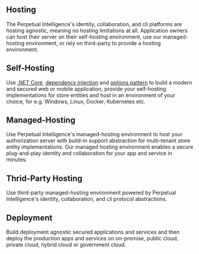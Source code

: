 ## Hosting
The Perpetual Intelligence's identity, collaboration, and cli platforms are hosting agnostic, meaning no hosting limitations at all. Application owners can host their server on their self-hosting environment, use our managed-hosting environment, or rely on third-party to provide a hosting environment.

## Self-Hosting
Use [.NET Core](https://dotnet.microsoft.com/en-us/), [dependency injection](https://docs.microsoft.com/en-us/dotnet/core/extensions/dependency-injection) and [options pattern](https://docs.microsoft.com/en-us/dotnet/core/extensions/options) to build a modern and secured web or mobile application, provide your self-hosting implementations for store entities and host in an environment of your choice, for e.g. Windows, Linux, Docker, Kubernetes etc.

## Managed-Hosting
Use Perpetual Intelligence's managed-hosting environment to host your authorization server with build-in support abstraction for multi-tenant store entity implementations. Our managed hosting environment enables a secure plug-and-play identity and collaboration for your app and service in minutes.

## Thrid-Party Hosting
Use third-party managed-hosting environment powered by Perpetual Intelligence's identity, collaboration, and cli protocol abstractions.

## Deployment
Build deployment agnostic secured applications and services and then deploy the production apps and services on on-premise, public cloud, private cloud, hybrid cloud or government cloud.
